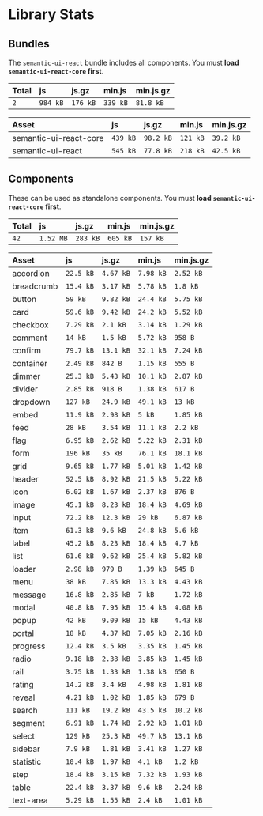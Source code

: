 # Library Stats

## Bundles

The `semantic-ui-react` bundle includes all components.
You must **load `semantic-ui-react-core` first**.

Total                     | js         | js.gz      | min.js     | min.js.gz 
:---                      | :---       | :---       | :---       | :---      
`2`                       | `984 kB`   | `176 kB`   | `339 kB`   | `81.8 kB` 

Asset                     | js         | js.gz      | min.js     | min.js.gz 
:---                      | :---       | :---       | :---       | :---      
semantic-ui-react-core    | `439 kB`   | `98.2 kB`  | `121 kB`   | `39.2 kB` 
semantic-ui-react         | `545 kB`   | `77.8 kB`  | `218 kB`   | `42.5 kB` 

## Components

These can be used as standalone components.
You must **load `semantic-ui-react-core` first**.

Total                     | js         | js.gz      | min.js     | min.js.gz 
:---                      | :---       | :---       | :---       | :---      
`42`                      | `1.52 MB`  | `283 kB`   | `605 kB`   | `157 kB`  

Asset                     | js         | js.gz      | min.js     | min.js.gz 
:---                      | :---       | :---       | :---       | :---      
accordion                 | `22.5 kB`  | `4.67 kB`  | `7.98 kB`  | `2.52 kB` 
breadcrumb                | `15.4 kB`  | `3.17 kB`  | `5.78 kB`  | `1.8 kB`  
button                    | `59 kB`    | `9.82 kB`  | `24.4 kB`  | `5.75 kB` 
card                      | `59.6 kB`  | `9.42 kB`  | `24.2 kB`  | `5.52 kB` 
checkbox                  | `7.29 kB`  | `2.1 kB`   | `3.14 kB`  | `1.29 kB` 
comment                   | `14 kB`    | `1.5 kB`   | `5.72 kB`  | `958 B`   
confirm                   | `79.7 kB`  | `13.1 kB`  | `32.1 kB`  | `7.24 kB` 
container                 | `2.49 kB`  | `842 B`    | `1.15 kB`  | `555 B`   
dimmer                    | `25.3 kB`  | `5.43 kB`  | `10.1 kB`  | `2.87 kB` 
divider                   | `2.85 kB`  | `918 B`    | `1.38 kB`  | `617 B`   
dropdown                  | `127 kB`   | `24.9 kB`  | `49.1 kB`  | `13 kB`   
embed                     | `11.9 kB`  | `2.98 kB`  | `5 kB`     | `1.85 kB` 
feed                      | `28 kB`    | `3.54 kB`  | `11.1 kB`  | `2.2 kB`  
flag                      | `6.95 kB`  | `2.62 kB`  | `5.22 kB`  | `2.31 kB` 
form                      | `196 kB`   | `35 kB`    | `76.1 kB`  | `18.1 kB` 
grid                      | `9.65 kB`  | `1.77 kB`  | `5.01 kB`  | `1.42 kB` 
header                    | `52.5 kB`  | `8.92 kB`  | `21.5 kB`  | `5.22 kB` 
icon                      | `6.02 kB`  | `1.67 kB`  | `2.37 kB`  | `876 B`   
image                     | `45.1 kB`  | `8.23 kB`  | `18.4 kB`  | `4.69 kB` 
input                     | `72.2 kB`  | `12.3 kB`  | `29 kB`    | `6.87 kB` 
item                      | `61.3 kB`  | `9.6 kB`   | `24.8 kB`  | `5.6 kB`  
label                     | `45.2 kB`  | `8.23 kB`  | `18.4 kB`  | `4.7 kB`  
list                      | `61.6 kB`  | `9.62 kB`  | `25.4 kB`  | `5.82 kB` 
loader                    | `2.98 kB`  | `979 B`    | `1.39 kB`  | `645 B`   
menu                      | `38 kB`    | `7.85 kB`  | `13.3 kB`  | `4.43 kB` 
message                   | `16.8 kB`  | `2.85 kB`  | `7 kB`     | `1.72 kB` 
modal                     | `40.8 kB`  | `7.95 kB`  | `15.4 kB`  | `4.08 kB` 
popup                     | `42 kB`    | `9.09 kB`  | `15 kB`    | `4.43 kB` 
portal                    | `18 kB`    | `4.37 kB`  | `7.05 kB`  | `2.16 kB` 
progress                  | `12.4 kB`  | `3.5 kB`   | `3.35 kB`  | `1.45 kB` 
radio                     | `9.18 kB`  | `2.38 kB`  | `3.85 kB`  | `1.45 kB` 
rail                      | `3.75 kB`  | `1.33 kB`  | `1.38 kB`  | `650 B`   
rating                    | `14.2 kB`  | `3.4 kB`   | `4.98 kB`  | `1.81 kB` 
reveal                    | `4.21 kB`  | `1.02 kB`  | `1.85 kB`  | `679 B`   
search                    | `111 kB`   | `19.2 kB`  | `43.5 kB`  | `10.2 kB` 
segment                   | `6.91 kB`  | `1.74 kB`  | `2.92 kB`  | `1.01 kB` 
select                    | `129 kB`   | `25.3 kB`  | `49.7 kB`  | `13.1 kB` 
sidebar                   | `7.9 kB`   | `1.81 kB`  | `3.41 kB`  | `1.27 kB` 
statistic                 | `10.4 kB`  | `1.97 kB`  | `4.1 kB`   | `1.2 kB`  
step                      | `18.4 kB`  | `3.15 kB`  | `7.32 kB`  | `1.93 kB` 
table                     | `22.4 kB`  | `3.37 kB`  | `9.6 kB`   | `2.24 kB` 
text-area                 | `5.29 kB`  | `1.55 kB`  | `2.4 kB`   | `1.01 kB` 